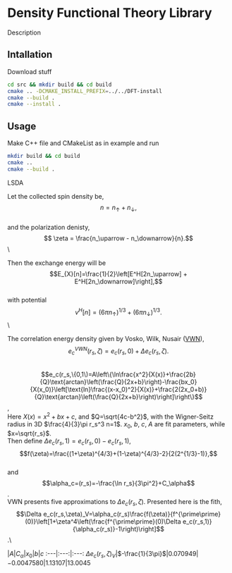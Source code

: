 # Density Functional Theory Library

Description

## Intallation

Download stuff

```bash
cd src && mkdir build && cd build
cmake .. -DCMAKE_INSTALL_PREFIX=../../DFT-install
cmake --build .
cmake --install .
```

## Usage

Make C++ file and CMakeList as in example and run
```bash
mkdir build && cd build
cmake ..
cmake --build .
```

LSDA

Let the collected spin density be,\
$$ n = n_\uparrow + n_\downarrow, $$\
and the polarization denisty,\
$$ \zeta = \frac{n_\uparrow - n_\downarrow}{n}.$$\

Then the exchange energy will be\
$$E_{X}[n]=\frac{1}{2}\left[E^H[2n_\uparrow] + E^H[2n_\downarrow]\right],$$\
with potential\
$$v^H[n]=(6\pi n_\uparrow)^{1/3} + (6\pi n_\downarrow)^{1/3}.$$\

The correlation energy density given by Vosko, Wilk, Nusair ([VWN](https://doi.org/10.1139/p80-159)),\
$$e_c^{VWN}(r_s,\zeta)=e_c(r_s,0)+\Delta e_c(r_s,\zeta).$$\
$$e_c(r_s,\{0,1\)=A\left\{\ln\frac{x^2}{X(x)}+\frac{2b}{Q}\text{arctan}\left(\frac{Q}{2x+b}\right)-\frac{bx_0}{X(x_0)}\left[\text{ln}\frac{(x-x_0)^2}{X(x)}+\frac{2(2x_0+b)}{Q}\text{arctan}\left(\frac{Q}{2x+b}\right)\right]\right\}$$,\
Here $X(x)=x^2+bx+c$, and $Q=\sqrt{4c-b^2}$, with the Wigner-Seitz radius in 3D $\frac{4}{3}\pi r_s^3 n=1$. $x_0$, $b$, $c$, $A$ are fit parameters, while $x=\sqrt{r_s}$.\
Then define $\Delta e_c(r_s,1)=e_c(r_s,0)-e_c(r_s,1)$,\
$$f(\zeta)=\frac{(1+\zeta)^{4/3}+(1-\zeta)^{4/3}-2}{2(2^{1/3}-1)},$$\
and\
$$\alpha_c=(r_s)=-\frac{\ln r_s}{3\pi^2}+C_\alpha$$.\
VWN presents five approximations to $\Delta e_c(r_s,\zeta)$. Presented here is the fith,\
$$\Delta e_c(r_s,\zeta)_V=\alpha_c(r_s)\frac{f(\zeta)}{f^{\prime\prime}(0)}\left[1+\zeta^4\left(\frac{f^{\prime\prime}(0)\Delta e_c(r_s,1)}{\alpha_c(r_s)}-1\right)\right]$$.\

|$A$|$C_\alpha$|$x_0$|$b$|$c$
:---|:---:|:---:
$\Delta e_c(r_s,\zeta)_V$|$-\frac{1}{3\pi}$|$0.070949$|$-0.0047580$|$1.13107$|$13.0045$

